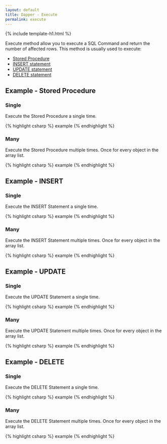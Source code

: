 ```yaml
---
layout: default
title: Dapper - Execute 
permalink: execute
---
```


{% include template-h1.html %}

Execute method allow you to execute a SQL Command and return the number of affected rows. This method is usually used to execute:
- [Stored Procedure](#example---stored-procedure)
- [INSERT statement](#example---insert)
- [UPDATE statement](#example---update)
- [DELETE statement](#example---delete)

## Example - Stored Procedure

### Single
Execute the Stored Procedure a single time.

{% highlight csharp %}
example
{% endhighlight %}

### Many
Execute the Stored Procedure multiple times. Once for every object in the array list.

{% highlight csharp %}
example
{% endhighlight %}

## Example - INSERT

### Single
Execute the INSERT Statement a single time.

{% highlight csharp %}
example
{% endhighlight %}

### Many
Execute the INSERT Statement multiple times. Once for every object in the array list.

{% highlight csharp %}
example
{% endhighlight %}

## Example - UPDATE

### Single
Execute the UPDATE Statement a single time.

{% highlight csharp %}
example
{% endhighlight %}

### Many
Execute the UPDATE Statement multiple times. Once for every object in the array list.

{% highlight csharp %}
example
{% endhighlight %}

## Example - DELETE

### Single
Execute the DELETE Statement a single time.

{% highlight csharp %}
example
{% endhighlight %}

### Many
Execute the DELETE Statement multiple times. Once for every object in the array list.

{% highlight csharp %}
example
{% endhighlight %}
